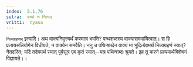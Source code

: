```yaml
---
index:  5.1.76
sutra:  पन्थो ण नित्यम्
vritti:  nyasa
---
```


`नित्यग्रहणम्` इत्यादि। अथ वाक्यनिवृत्त्यर्थं कस्मान्न भवति? पन्थशब्दस्य वाक्यासमवायित्वात्। स हि प्रत्ययसन्नियोगेन विधीयते, न वाक्येन समवैति। ननु च पथिन्शब्देन वाक्यं मा भूदित्येवमर्थं नित्यग्रहणं स्यात्? नैतदस्ति; यदि तदेवमर्थं स्यात् पूर्वसूत्र एव कृतं स्यात्--यत्र पथिन्शब्दः श्रुयते। इह तु करणे प्रत्ययार्थविशेषणं विज्ञायते।।


